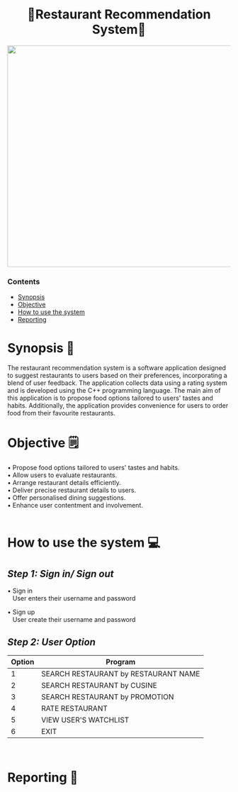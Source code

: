 <h1 align="center"> 🍝Restaurant Recommendation System🍝 </h1>
<image src = "Image/DINING.png" width="2000" height="500">

### Contents
- [Synopsis](https://github.com/jjn7702/SECJ1023-PT2/blob/main/Submission/sec08_23242/Potential_Insurance/Proposal/readme.md#synopsis-)
- [Objective](https://github.com/jjn7702/SECJ1023-PT2/blob/main/Submission/sec08_23242/Potential_Insurance/Proposal/readme.md#objective-%EF%B8%8F)
- [How to use the system](https://github.com/jjn7702/SECJ1023-PT2/tree/main/Submission/sec08_23242/Potential_Insurance/Proposal/readme.md#how-to-use-the-system)
- [Reporting](https://github.com/jjn7702/SECJ1023-PT2/tree/main/Submission/sec08_23242/Potential_Insurance/Proposal/readme.md#reporting)

# Synopsis 📖
The restaurant recommendation system is a software application designed to suggest restaurants to users based on their preferences, incorporating a blend of user feedback. The application collects data using a rating system and is developed using the C++ programming language.
The main aim of this application is to propose food options tailored to users' tastes and habits. Additionally, the application provides convenience for users to order food from their favourite restaurants.
<br>

# Objective 🗒️
• Propose food options tailored to users' tastes and habits. <br>
• Allow users to evaluate restaurants. <br>
• Arrange restaurant details efficiently. <br>
• Deliver precise restaurant details to users. <br>
• Offer personalised dining suggestions. <br>
• Enhance user contentment and involvement. <br> <br>

# How to use the system 💻

## ***Step 1: Sign in/ Sign out***
• Sign in <br>
  &nbsp;&nbsp; User enters their username and password

• Sign up <br>
  &nbsp;&nbsp; User create their username and password

## ***Step 2: User Option***
|Option|Program|
|---|---|
|1|SEARCH RESTAURANT by RESTAURANT NAME|
|2|SEARCH RESTAURANT by CUSINE|
|3|SEARCH RESTAURANT by PROMOTION|
|4|RATE RESTAURANT|
|5|VIEW USER'S WATCHLIST|
|6|EXIT|
<br>

# Reporting 📙
